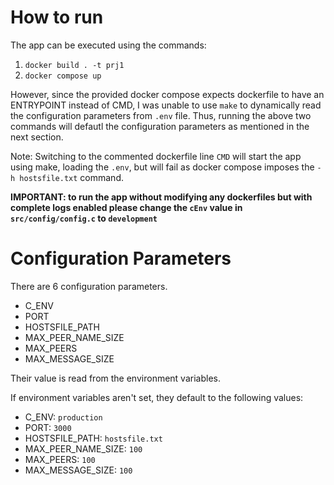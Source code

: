 # How to run

The app can be executed using the commands:
1. `docker build . -t prj1`
2. `docker compose up`

However, since the provided docker compose expects dockerfile to have an ENTRYPOINT instead of CMD, I was unable to use `make` to dynamically read the configuration parameters from `.env` file. Thus, running the above two commands will defautl the configuration parameters as mentioned in the next section.

Note: Switching to the commented dockerfile line `CMD` will start the app using make, loading the `.env`, but will fail as docker compose imposes the `-h hostsfile.txt` command.

**IMPORTANT: to run the app without modifying any dockerfiles but with complete logs enabled please change the `cEnv` value in `src/config/config.c` to `development`**

# Configuration Parameters

There are 6 configuration parameters.
- C_ENV
- PORT
- HOSTSFILE_PATH
- MAX_PEER_NAME_SIZE
- MAX_PEERS
- MAX_MESSAGE_SIZE

Their value is read from the environment variables.

If environment variables aren't set, they default to the following values:
- C_ENV: `production`
- PORT: `3000`
- HOSTSFILE_PATH: `hostsfile.txt`
- MAX_PEER_NAME_SIZE: `100`
- MAX_PEERS: `100`
- MAX_MESSAGE_SIZE: `100`
